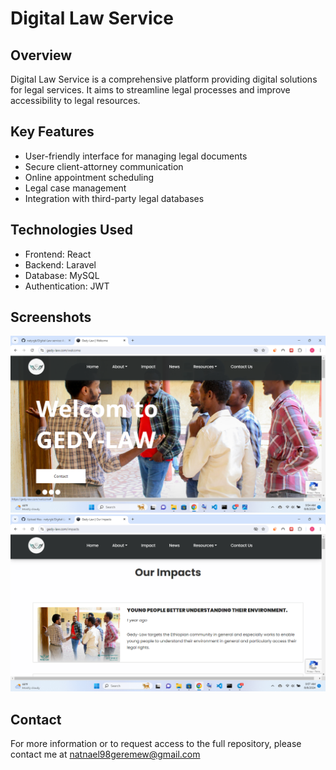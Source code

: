 # Digital Law Service

## Overview
Digital Law Service is a comprehensive platform providing digital solutions for legal services. It aims to streamline legal processes and improve accessibility to legal resources.

## Key Features
- User-friendly interface for managing legal documents
- Secure client-attorney communication
- Online appointment scheduling
- Legal case management
- Integration with third-party legal databases

## Technologies Used
- Frontend: React
- Backend: Laravel
- Database: MySQL
- Authentication: JWT

## Screenshots
![Home Page](https://github.com/natyrgb/Digital-Law-service/blob/main/Home%20(2).png?raw=true)
![Impact](https://github.com/natyrgb/Digital-Law-service/blob/main/impact.png?raw=true)
## Contact
For more information or to request access to the full repository, please contact me at natnael98geremew@gmail.com
